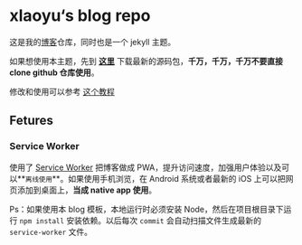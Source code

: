 xlaoyu‘s blog repo
=====

这是我的[博客](https://www.xlaoyu.info)仓库，同时也是一个 jekyll 主题。

如果想使用本主题，先到 **[这里](https://github.com/Yuliang-Lee/Yuliang-Lee.github.io/releases)** 下载最新的源码包，**千万，千万，千万不要直接 clone github 仓库使用**。

修改和使用可以参考 [这个教程](https://github.com/Gaohaoyang/gaohaoyang.github.io)


## Fetures

### Service Worker

使用了 [Service Worker](https://developer.mozilla.org/en-US/docs/Web/API/Service_Worker_API) 把博客做成 PWA，提升访问速度，加强用户体验以及可以**`离线使用`**。如果使用手机浏览，在 Android 系统或者最新的 iOS 上可以把网页添加到桌面上，**当成 native app 使用**。

Ps：如果使用本 blog 模板，本地运行时必须安装 Node，然后在项目根目录下运行 `npm install` 安装依赖。以后每次 `commit` 会自动扫描文件生成最新的 `service-worker` 文件。